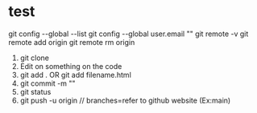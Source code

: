 # test
git config --global --list
git config --global user.email "<email>"
git remote -v
git remote add origin <link>
git remote rm origin

 

1. git clone <link>
2. Edit on something on the code
3. git add . OR git add filename.html
4. git commit -m "<ur message>"
5. git status
6. git push -u origin <branches> // branches=refer to github website (Ex:main)
